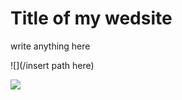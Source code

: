 # Title of my wedsite

write anything here

![](/insert path here)

![](images/images/461791109_555500717005966_1873987330682304880_n.jpg)
